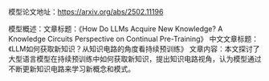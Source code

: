 模型论文地址：https://arxiv.org/abs/2502.11196

模型概述：文章标题：《How Do LLMs Acquire New Knowledge? A Knowledge Circuits Perspective on Continual Pre-Training》
中文文章标题：《LLM如何获取新知识？从知识电路的角度看持续预训练》
文章内容：本文探讨了大型语言模型在持续预训练中如何获取新知识，提出知识电路视角，认为模型通过不断更新知识电路来学习新概念和模式。

